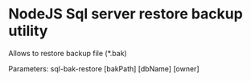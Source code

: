 # NodeJS Sql server restore backup utility

Allows to restore backup file (\*.bak)

Parameters:
sql-bak-restore [bakPath] [dbName] [owner]